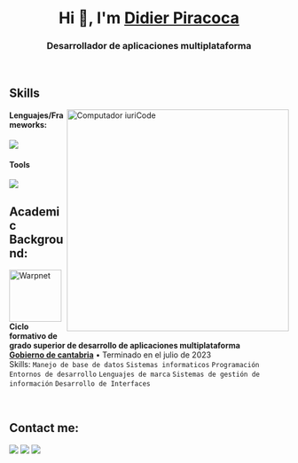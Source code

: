 
<h1 align="center">Hi 👋, I'm <a href="https://diperpiracoca.github.io/Me.io/" target="blank">
Didier Piracoca</a></h1>
<h3 align="center">Desarrollador de aplicaciones multiplataforma </h3>

<br>

## Skills
<img src="https://raw.githubusercontent.com/MicaelliMedeiros/micaellimedeiros/master/image/computer-illustration.png" min-width="400px" max-width="400px" width="400px" align="right" alt="Computador iuriCode">


#### Lenguajes/Frameworks:
 <img src="https://skillicons.dev/icons?i=java,html,maven,mysql,spring,angular,ts,gradle,css,js,jquery&perline=6">

#### Tools
<img src="https://skillicons.dev/icons?i=eclipse,androidstudio,firebase,figma,mysql,svg">


## Academic Background:

[<img align="left" height="94px" width="94px" alt="Warpnet" src="https://digital55.com/wp-content/uploads/2022/01/desarrollo_apps_entornos_empresariales.jpg"/>](https://www.educantabria.es/)
**Ciclo formativo de grado superior de desarrollo de aplicaciones multiplataforma** \
[**Gobierno de cantabria**](https://www.educantabria.es/)  • Terminado en el julio de 2023\
Skills: `Manejo de base de datos` `Sistemas informaticos` 
`Programación` `Entornos de desarrollo` `Lenguajes de marca` 
`Sistemas de gestión de información` `Desarrollo de Interfaces`


<br>

## Contact me:
<div>
<a href="https://www.instagram.com/diper_2.0/" target="_blank"><img loading="lazy" src="https://img.shields.io/badge/-Instagram-%23E4405F?style=for-the-badge&logo=instagram&logoColor=white" target="_blank"></a>
<a href = "mailto: santy07piracoca@gmail.com"><img loading="lazy" src="https://img.shields.io/badge/Gmail-D14836?style=for-the-badge&logo=gmail&logoColor=white" target="_blank"></a>
<a href="https://www.linkedin.com/in/didier-estiben-piracoca-campos-460828216/" target="_blank"><img loading="lazy" src="https://img.shields.io/badge/-LinkedIn-%230077B5?style=for-the-badge&logo=linkedin&logoColor=white" target="_blank"></a>   
</div>
